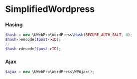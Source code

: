 # SimplifiedWordpress

### Hasing
```php
$hash = new \UWebPro\WordPress\Hash(SECURE_AUTH_SALT, 8);
$hash->encode($post->ID);
//
$hash->decode($post->ID);
```
### Ajax

```php
$ajax = new \UWebPro\WordPress\WPAjax();
```